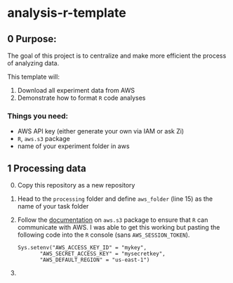 # analysis-r-template

## 0 Purpose:
The goal of this project is to centralize and make more efficient the process of analyzing data.

This template will: 

1. Download all experiment data from AWS 
2. Demonstrate how to format `R` code analyses

### Things you need:

- AWS API key (either generate your own via IAM or ask Zi)
- `R`, `aws.s3` package
- name of your experiment folder in aws

## 1 Processing data

0. Copy this repository as a new repository
1. Head to the `processing` folder and define `aws_folder` (line 15) as the name of your task folder
2. Follow the [documentation](https://cran.r-project.org/web/packages/aws.s3/readme/README.html) on `aws.s3` package to ensure that `R` can communicate with AWS. I was able to get this working but pasting the following code into the `R` console (sans `AWS_SESSION_TOKEN`).
    
	```
	Sys.setenv("AWS_ACCESS_KEY_ID" = "mykey",
           "AWS_SECRET_ACCESS_KEY" = "mysecretkey",
           "AWS_DEFAULT_REGION" = "us-east-1")
	```
3. 

